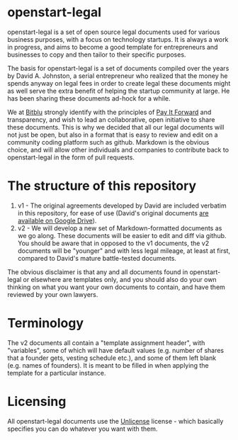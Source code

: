 openstart-legal
===============

openstart-legal is a set of open source legal documents used for various business purposes, with a focus on technology startups. It is always a work in progress, and aims to become a good template for entrepreneurs and businesses to copy and then tailor to their specific purposes.

The basis for openstart-legal is a set of documents compiled over the years by David A. Johnston, a serial entrepreneur who realized that the money he spends anyway on legal fees in order to create legal these documents might as well serve the extra benefit of helping the startup community at large. He has been sharing these documents ad-hock for a while.

We at [Bitblu](http://bitblu.com) strongly identify with the principles of [Pay It Forward](http://todo.com/) and transparency, and wish to lead an collaborative, open initiative to share these documents. This is why we decided that all our legal documents will not just be open, but also in a format that is easy to review and edit on a community coding platform such as github. Markdown is the obvious choice, and will allow other individuals and companies to contribute back to openstart-legal in the form of pull requests.

The structure of this repository
================================
1. v1 - The original agreements developed by David are included verbatim in this repository, for ease of use (David's original documents [are available on Google Drive](https://drive.google.com/folderview?id=0B4o5Vf3kcjoKc2FSUXlPYUE1S1U&usp=sharing)).
2. v2 - We will develop a new set of Markdown-formatted documents as we go along. These documents will be easier to edit and diff via github. You should be aware that in opposed to the v1 documents, the v2 documents will be "younger" and with less legal mileage, at least at first, compared to David's mature battle-tested documents.

The obvious disclaimer is that any and all documents found in openstart-legal or elsewhere are templates only, and you should also do your own thinking on what you want your own documents to contain, and have them reviewed by your own lawyers.

Terminology
===========
The v2 documents all contain a "template assignment header", with "variables", some of which will have default values (e.g. number of shares that a founder gets, vesting schedule etc.), and some of them left blank (e.g. names of founders). It is meant to be filled in when applying the template for a particular instance.

Licensing
=========
All openstart-legal documents use the [Unlicense](http://unlicense.org/) license - which basically specifies you can do whatever you want with them.
